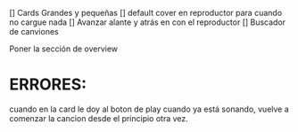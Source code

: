 [] Cards Grandes y pequeñas
[] default cover en reproductor para cuando no cargue nada
[] Avanzar alante y atrás en con el reproductor
[] Buscador de canviones


Poner la sección de overview

# ERRORES:
cuando en la card le doy al boton de play cuando ya está sonando, vuelve a comenzar la cancion desde el principio otra vez.